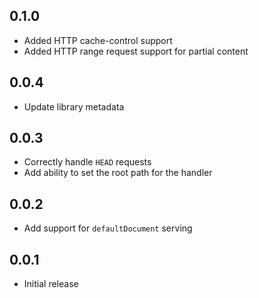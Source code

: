## 0.1.0

* Added HTTP cache-control support
* Added HTTP range request support for partial content

## 0.0.4

* Update library metadata

## 0.0.3

* Correctly handle `HEAD` requests
* Add ability to set the root path for the handler

## 0.0.2

* Add support for `defaultDocument` serving

## 0.0.1

* Initial release
